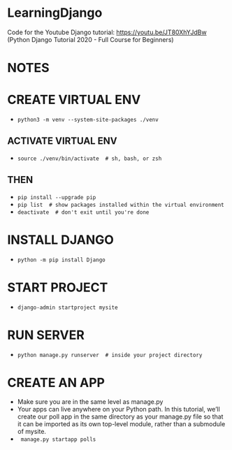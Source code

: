 # LearningDjango
Code for the Youtube Django tutorial: https://youtu.be/JT80XhYJdBw (Python Django Tutorial 2020 - Full Course for Beginners)


# **NOTES**



# CREATE VIRTUAL ENV

* ``` python3 -m venv --system-site-packages ./venv ```

## ACTIVATE VIRTUAL ENV

* ``` source ./venv/bin/activate  # sh, bash, or zsh ```

## THEN

* ``` pip install --upgrade pip ```
* ``` pip list  # show packages installed within the virtual environment ```
* ``` deactivate  # don't exit until you're done ```

# INSTALL DJANGO

* ```python -m pip install Django```

# START PROJECT

* ```django-admin startproject mysite```

# RUN SERVER

* ``` python manage.py runserver  # inside your project directory ```

# CREATE AN APP

* Make sure you are in the same level as manage.py
* Your apps can live anywhere on your Python path. In this tutorial, we’ll create our poll app in the same directory as your manage.py file so that it can be imported as its own top-level module, rather than a submodule of mysite.
* ``` manage.py startapp polls```